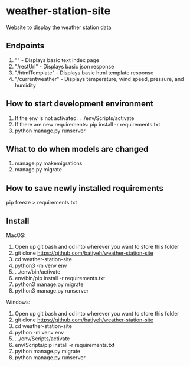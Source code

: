 # weather-station-site
Website to display the weather station data

## Endpoints
1. "" - Displays basic text index page
2. "/restUrl" - Displays basic json response
3. "/htmlTemplate" - Displays basic html template response
3. "/currentweather" - Displays temperature, wind speed, pressure, and humidity

## How to start development environment
1. If the env is not activated: . ./env/Scripts/activate
2. If there are new requirements: pip install -r requirements.txt
3. python manage.py runserver

## What to do when models are changed
1. manage.py makemigrations
2. manage.py migrate

## How to save newly installed requirements
pip freeze > requirements.txt

## Install 
MacOS:

1. Open up git bash and cd into wherever you want to store this folder
2. git clone https://github.com/batiyeh/weather-station-site
3. cd weather-station-site
4. python3 -m venv env
5. . ./env/bin/activate
6. env/bin/pip install -r requirements.txt
7. python3 manage.py migrate
8. python3 manage.py runserver

Windows: 

1. Open up git bash and cd into wherever you want to store this folder
2. git clone https://github.com/batiyeh/weather-station-site
3. cd weather-station-site
4. python -m venv env
5. . ./env/Scripts/activate
6. env/Scripts/pip install -r requirements.txt
7. python manage.py migrate
8. python manage.py runserver

